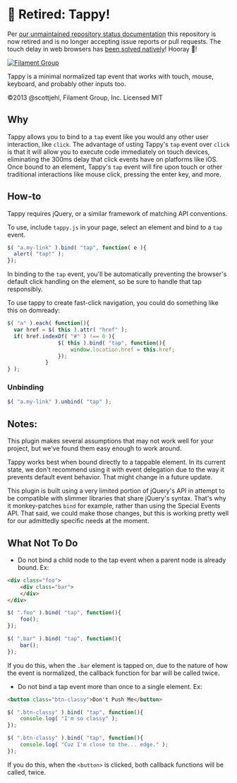 # 🚫 Retired: Tappy! 

Per [our unmaintained repository status documentation](https://github.com/filamentgroup/standards-and-conventions/blob/master/repository-maintenance.md#unmaintained) this repository is now retired and is no longer accepting issue reports or pull requests. The touch delay in web browsers has [been solved natively](https://developers.google.com/web/updates/2013/12/300ms-tap-delay-gone-away)! Hooray 🎉!

[![Filament Group](http://filamentgroup.com/images/fg-logo-positive-sm-crop.png) ](http://www.filamentgroup.com/)

Tappy is a minimal normalized tap event that works with touch, mouse, keyboard, and probably other inputs too.

©2013 @scottjehl, Filament Group, Inc. Licensed MIT

## Why

Tappy allows you to bind to a `tap` event like you would any other user interaction, like `click`. The advantage of usting Tappy's  `tap` event over `click` is that it will allow you to execute code immediately on touch devices, eliminating the 300ms delay that click events have on platforms like iOS. Once bound to an element, Tappy's `tap` event will fire upon touch or other traditional interactions like mouse click, pressing the enter key, and more. 


## How-to

Tappy requires jQuery, or a similar framework of matching API conventions. 

To use, include `tappy.js` in your page, select an element and bind to a `tap` event. 

``` js
$( "a.my-link" ).bind( "tap", function( e ){ 
  alert( "tap!" );
}); 
```
In binding to the `tap` event, you'll be automatically preventing the browser's default click handling on the element, so be sure to handle that tap responsibly.

To use tappy to create fast-click navigation, you could do something like this on domready:

``` js
$( "a" ).each( function(){
  var href = $( this ).attr( "href" );
  if( href.indexOf( "#" ) !== 0 ){
				$( this ).bind( "tap", function(){
					window.location.href = this.href;
				});
			}
} );
```

### Unbinding

``` js
$( "a.my-link" ).unbind( "tap" ); 
```

## Notes:

This plugin makes several assumptions that may not work well for your project, but we've found them easy enough to work around.

Tappy works best when bound directly to a tappable element. In its current state, we don't recommend using it with event delegation due to the way it prevents default event behavior. That might change in a future update.

This plugin is built using a very limited portion of jQuery's API in attempt to be compatible with slimmer libraries that share jQuery's syntax. That's why it monkey-patches `bind` for example, rather than using the Special Events API. That said, we could make those changes, but this is working pretty well for our admittedly specific needs at the moment.

## What Not To Do

- Do not bind a child node to the tap event when a parent node is already bound. Ex:
``` html
<div class="foo">
    <div class="bar">
    </div>
</div>
```

``` js
$( ".foo" ).bind( "tap", function(){
    foo();
});

$( ".bar" ).bind( "tap", function(){
    bar();
});
```

If you do this, when the `.bar` element is tapped on, due to the nature of how the event is normalized, the callback function for bar will be called twice.


- Do not bind a tap event more than once to a single element. Ex:

```html
<button class="btn-classy">Don't Push Me</button>
```

```js
$( ".btn-classy" ).bind( "tap", function(){
    console.log( "I'm so classy" );
});

$( ".btn-classy" ).bind( "tap", function(){
    console.log( "Cuz I'm close to the... edge." );
});
```

If you do this, when the `<button>` is clicked, both callback functions will be called, twice.
